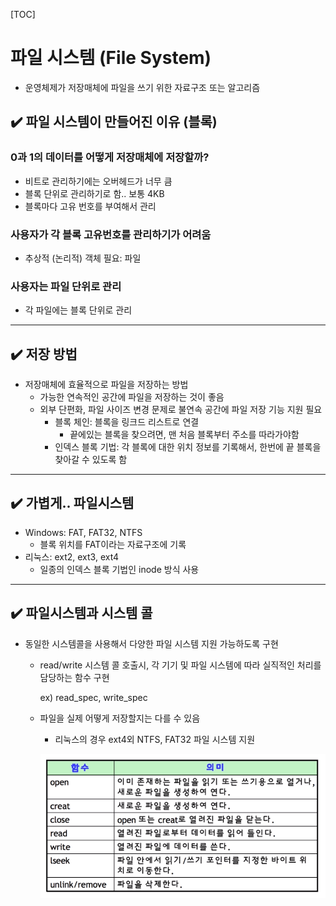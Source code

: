 [TOC]

# 파일 시스템 (File System)

- 운영체제가 저장매체에 파일을 쓰기 위한 자료구조 또는 알고리즘

## :heavy_check_mark: 파일 시스템이 만들어진 이유 (블록)

### 0과 1의 데이터를 어떻게 저장매체에 저장할까?

- 비트로 관리하기에는 오버헤드가 너무 큼
- 블록 단위로 관리하기로 함.. 보통 4KB
- 블록마다 고유 번호를 부여해서 관리

### 사용자가 각 블록 고유번호를 관리하기가 어려움

- 추상적 (논리적) 객체 필요: 파일

### 사용자는 파일 단위로 관리

- 각 파일에는 블록 단위로 관리 





<hr>

## :heavy_check_mark: 저장 방법


- 저장매체에 효율적으로 파일을 저장하는 방법
  - 가능한 연속적인 공간에 파일을 저장하는 것이 좋음
  - 외부 단편화, 파일 사이즈 변경 문제로 불연속 공간에 파일 저장 기능 지원 필요
    - 블록 체인: 블록을 링크드 리스트로 연결
      - 끝에있는 블록을 찾으려면, 맨 처음 블록부터 주소를 따라가야함
    - 인덱스 블록 기법: 각 블록에 대한 위치 정보를 기록해서, 한번에 끝 블록을 찾아갈 수 있도록 함





<hr>

## :heavy_check_mark: 가볍게.. 파일시스템


- Windows: FAT, FAT32, NTFS
  - 블록 위치를 FAT이라는 자료구조에 기록
- 리눅스: ext2, ext3, ext4
  - 일종의 인덱스 블록 기법인 inode 방식 사용





<hr>

## :heavy_check_mark: 파일시스템과 시스템 콜


- 동일한 시스템콜을 사용해서 다양한 파일 시스템 지원 가능하도록 구현

  - read/write 시스템 콜 호출시, 각 기기 및 파일 시스템에 따라 실직적인 처리를 담당하는 함수 구현

    ex) read_spec, write_spec

  - 파일을 실제 어떻게 저장할지는 다를 수 있음

    - 리눅스의 경우 ext4외 NTFS, FAT32 파일 시스템 지원

    ![image-20210225211127970](assets/image-20210225211127970.png)



